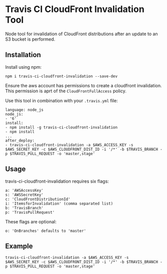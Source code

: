 # Travis CI CloudFront Invalidation Tool

Node tool for invalidation of CloudFront distributions after an update to an S3 bucket is performed.

## Installation

Install using npm:
```
npm i travis-ci-cloudfront-invalidation --save-dev
```

Ensure the aws account has permissions to create a cloudfront invalidation. This permission is aprt of the `CloudFrontFullAccess` policy.

Use this tool in combination with your `.travis.yml` file:

    language: node_js
    node_js:
    - '6'
    install:
    - npm install -g travis-ci-cloudfront-invalidation
    - npm install
    ...
    after_deploy:
    - travis-ci-cloudfront-invalidation -a $AWS_ACCESS_KEY -s $AWS_SECRET_KEY -c $AWS_CLOUDFRONT_DIST_ID -i '/*' -b $TRAVIS_BRANCH -p $TRAVIS_PULL_REQUEST -o 'master,stage'


## Usage

travis-ci-cloudfront-invalidation requires six flags:

    a: 'AWSAccessKey'
    s: 'AWSSecretKey'
    c: 'CloudFrontDistributionId'
    i: 'ItemsforInvalidation' (comma separated list)
    b: 'TravisBranch'
    p: 'TravisPullRequest'

These flags are optional:

    o: 'OnBranches' defaults to 'master'

## Example

    travis-ci-cloudfront-invalidation -a $AWS_ACCESS_KEY -s $AWS_SECRET_KEY -c $AWS_CLOUDFRONT_DIST_ID -i '/*' -b $TRAVIS_BRANCH -p $TRAVIS_PULL_REQUEST -o 'master,stage'
